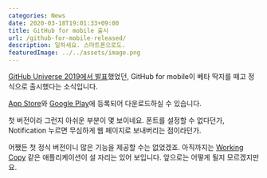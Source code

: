```yaml
---
categories: News
date: 2020-03-18T19:01:33+09:00
title: GitHub for mobile 출시
url: /github-for-mobile-released/
description: 일하세요. 스마트폰으로도.
featuredImage: ../../assets/image.png
---
```


[GitHub Universe 2019에서 발표](https://youtu.be/9i-nvqPe5Rs)했었던, GitHub for mobile이 베타 딱지를 떼고 정식으로 출시했다는 소식입니다.

[App Store](https://apps.apple.com/us/app/github/id1477376905?ls=1)와 [Google Play](https://play.google.com/store/apps/details?id=com.github.android)에 등록되어 다운로드하실 수 있습니다.

첫 버전이라 그런지 아쉬운 부분이 몇 보이네요. 폰트를 설정할 수 없다던가, Notification 누르면 무심하게 웹 페이지로 보내버리는 점이라던가.

어쨌든 첫 정식 버전이니 많은 기능을 제공할 수는 없었겠죠. 아직까지는 [Working Copy](https://workingcopy.app/) 같은 애플리케이션이 설 자리는 있어 보입니다. 앞으로는 어떻게 될지 모르겠지만요.

